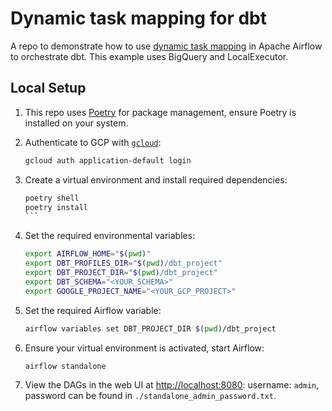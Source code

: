 # Dynamic task mapping for dbt

A repo to demonstrate how to use [dynamic task mapping](https://airflow.apache.org/docs/apache-airflow/stable/authoring-and-scheduling/dynamic-task-mapping.html) in Apache Airflow to orchestrate dbt. This example uses BigQuery and LocalExecutor.

## Local Setup

1. This repo uses [Poetry](https://python-poetry.org/docs/#installation) for package management, ensure Poetry is installed on your system.

1. Authenticate to GCP with [`gcloud`](https://cloud.google.com/sdk/docs/install):
    ```bash
    gcloud auth application-default login
    ```

1. Create a virtual environment and install required dependencies:
    ````bash
    poetry shell
    poetry install
    ```

1. Set the required environmental variables:
    ```bash
    export AIRFLOW_HOME="$(pwd)"
    export DBT_PROFILES_DIR="$(pwd)/dbt_project"
    export DBT_PROJECT_DIR="$(pwd)/dbt_project"
    export DBT_SCHEMA="<YOUR_SCHEMA>"
    export GOOGLE_PROJECT_NAME="<YOUR_GCP_PROJECT>"
    ```

1. Set the required Airflow variable:
    ```bash
    airflow variables set DBT_PROJECT_DIR $(pwd)/dbt_project
    ```

1. Ensure your virtual environment is activated, start Airflow:
    ```bash
    airflow standalone
    ```

1. View the DAGs in the web UI at [http://localhost:8080](http://localhost:8080): username: `admin`, password can be found in `./standalone_admin_password.txt`.
